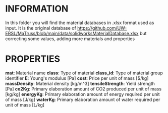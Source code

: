# INFORMATION
In this folder you will find the material databases in .xlsx format used as input. It is the original database of https://github.com/UW-ERSL/MaTruss/blob/main/data/solidworksMaterialDatabase.xlsx but correcting some values, adding more materials and properties

# PROPERTIES
**mat**: Material name
**class**: Type of material
**class_id**: Type of material group identifier
**E**: Young's modulus [Pa]
**cost**: Price per unit of mass [$/kg]
**massDensity**: Material density [kg/m^3]
**tensileStrength**: Yield strength [Pa]
**co2Kg**: Primary elaboration amount of CO2 produced per unit of mass [kg/kg]
**energyKg**: Primary elaboration amount of energy required per unit of mass [J/kg]
**waterKg**: Primary elaboration amount of water required per unit of mass [L/kg]
